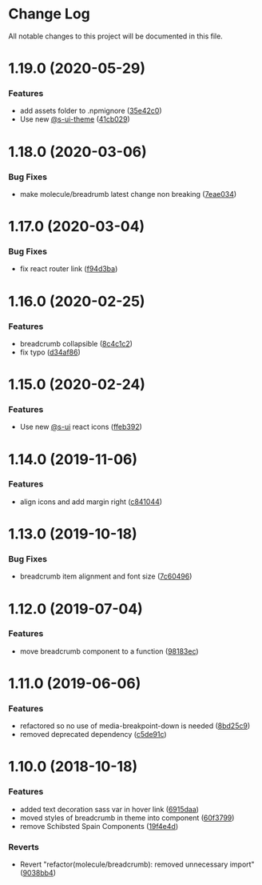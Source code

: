 # Change Log

All notable changes to this project will be documented in this file.

# 1.19.0 (2020-05-29)


### Features

* add assets folder to .npmignore ([35e42c0](https://github.com/SUI-Components/sui-components/commit/35e42c0f397fc34db918769eca4a1d402dc2ddb5))
* Use new [@s-ui-theme](https://github.com/s-ui-theme) ([41cb029](https://github.com/SUI-Components/sui-components/commit/41cb029446ca6b6b541ab4965349554afd10be51))



# 1.18.0 (2020-03-06)


### Bug Fixes

* make molecule/breadrumb latest change non breaking ([7eae034](https://github.com/SUI-Components/sui-components/commit/7eae03448169db509a410c8558103551167fd3eb))



# 1.17.0 (2020-03-04)


### Bug Fixes

* fix react router link ([f94d3ba](https://github.com/SUI-Components/sui-components/commit/f94d3ba0bd80f0c3c5d795abbd1d186ef559fb90))



# 1.16.0 (2020-02-25)


### Features

* breadcrumb collapsible ([8c4c1c2](https://github.com/SUI-Components/sui-components/commit/8c4c1c28d12739492c700923a258586c9868a240))
* fix typo ([d34af86](https://github.com/SUI-Components/sui-components/commit/d34af8683700475c638d08c82559ef593252a6d6))



# 1.15.0 (2020-02-24)


### Features

* Use new [@s-ui](https://github.com/s-ui) react icons ([ffeb392](https://github.com/SUI-Components/sui-components/commit/ffeb392beb451d567d110f40ab7108869526a36e))



# 1.14.0 (2019-11-06)


### Features

* align icons and add margin right ([c841044](https://github.com/SUI-Components/sui-components/commit/c8410443e95fa16ff71d14bf2bb7ddff8af868d9))



# 1.13.0 (2019-10-18)


### Bug Fixes

* breadcrumb item alignment and font size ([7c60496](https://github.com/SUI-Components/sui-components/commit/7c6049696077cc79219ba0abb3439e720ac71183))



# 1.12.0 (2019-07-04)


### Features

* move breadcrumb component to a function ([98183ec](https://github.com/SUI-Components/sui-components/commit/98183ec5514362476fe10f03eff0c98166c04bb9))



# 1.11.0 (2019-06-06)


### Features

* refactored so no use of media-breakpoint-down is needed ([8bd25c9](https://github.com/SUI-Components/sui-components/commit/8bd25c9ee301920dc048e26fd71ab57207b6cae0))
* removed deprecated dependency ([c5de91c](https://github.com/SUI-Components/sui-components/commit/c5de91c8001b8e30478c9bf98d84db96478ff2dc))



# 1.10.0 (2018-10-18)


### Features

* added text decoration sass var in hover link ([6915daa](https://github.com/SUI-Components/sui-components/commit/6915daab7384b113bcb43c19ba87c61bfbb63ad3))
* moved styles of breadcrumb in theme into component ([60f3799](https://github.com/SUI-Components/sui-components/commit/60f37994c293387717ef4a9107314c5762d741ae))
* remove Schibsted Spain Components ([19f4e4d](https://github.com/SUI-Components/sui-components/commit/19f4e4d7cc52159a1f061a81b8516a2232b2484a))


### Reverts

* Revert "refactor(molecule/breadcrumb): removed unnecessary import" ([9038bb4](https://github.com/SUI-Components/sui-components/commit/9038bb4f5f6034bd4e914e72743907cbe2298ff0))



